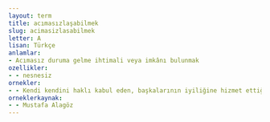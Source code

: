 ```yaml
---
layout: term
title: acımasızlaşabilmek
slug: acimasizlasabilmek
letter: A
lisan: Türkçe
anlamlar:
- Acımasız duruma gelme ihtimali veya imkânı bulunmak
ozellikler:
- - nesnesiz
ornekler:
- - Kendi kendini haklı kabul eden, başkalarının iyiliğine hizmet ettiğine inanan bir güç rahatlıkla dayatmacı davranabilir, giderek acımasızlaşabilir.
orneklerkaynak:
- - Mustafa Alagöz
---
```


